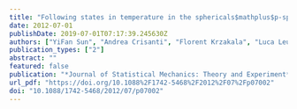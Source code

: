 ```yaml
---
title: "Following states in temperature in the sphericals$mathplus$p-spin glass model"
date: 2012-07-01
publishDate: 2019-07-01T07:17:39.245630Z
authors: ["YiFan Sun", "Andrea Crisanti", "Florent Krzakala", "Luca Leuzzi", "Lenka Zdeborová"]
publication_types: ["2"]
abstract: ""
featured: false
publication: "*Journal of Statistical Mechanics: Theory and Experiment*"
url_pdf: "https://doi.org/10.1088%2F1742-5468%2F2012%2F07%2Fp07002"
doi: "10.1088/1742-5468/2012/07/p07002"
---
```



